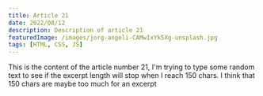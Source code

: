 ```yaml
---
title: Article 21
date: 2022/08/12
description: Description of article 21
featuredImage: /images/jorg-angeli-CAMwIxYk5Xg-unsplash.jpg
tags: [HTML, CSS, JS]
---
```


This is the content of the article number 21, I'm trying to type some random text to see if the excerpt length will stop when I reach 150 chars. I think that 150 chars are maybe too much for an excerpt
